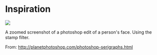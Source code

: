 # Inspiration

![](https://db-feed.s3.amazonaws.com/legacy/Screen_Shot_2016-04-21_at_3_59_41_PM-1461268832232.png)

A zoomed screenshot of a photoshop edit of a person's face. Using the stamp filter.

From: http://planetphotoshop.com/photoshop-serigraphs.html